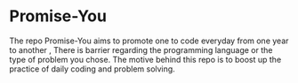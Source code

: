 # Promise-You
The repo Promise-You aims to promote one to code everyday from one year to another , There is barrier regarding the programming language or the type of problem you chose. The motive behind this repo is to boost up the practice of daily coding and problem solving.
